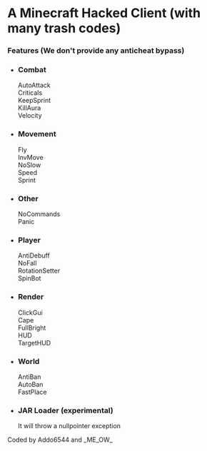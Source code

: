 # A Minecraft Hacked Client (with many trash codes)
### Features (We don't provide any anticheat bypass)
- ### Combat
  AutoAttack  
  Criticals  
  KeepSprint  
  KillAura  
  Velocity  
  
- ### Movement  
  Fly  
  InvMove  
  NoSlow  
  Speed  
  Sprint  
  
- ### Other  
  NoCommands  
  Panic  
  
- ### Player  
  AntiDebuff  
  NoFall  
  RotationSetter  
  SpinBot  
  
- ### Render  
  ClickGui  
  Cape  
  FullBright  
  HUD  
  TargetHUD  
  
- ### World
  AntiBan  
  AutoBan  
  FastPlace  

- ### JAR Loader (experimental)  
  It will throw a nullpointer exception

Coded by Addo6544 and \_ME_OW_  
